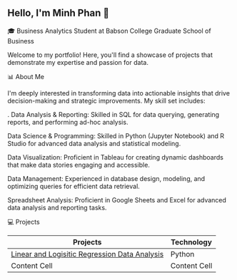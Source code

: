 ## Hello, I'm Minh Phan 👋 

 🎓 Business Analytics Student at Babson College Graduate School of Business
 
Welcome to my portfolio! Here, you'll find a showcase of projects that demonstrate my expertise and passion for data.

📊 About Me 

I'm deeply interested in transforming data into actionable insights that drive decision-making and strategic improvements. My skill set includes:

. Data Analysis & Reporting: Skilled in SQL for data querying, generating reports, and performing ad-hoc analysis. 

Data Science & Programming: Skilled in Python (Jupyter Notebook) and R Studio for advanced data analysis and statistical modeling.

Data Visualization: Proficient in Tableau for creating dynamic dashboards that make data stories engaging and accessible. 

Data Management: Experienced in database design, modeling, and optimizing queries for efficient data retrieval. 

Spreadsheet Analysis: Proficient in Google Sheets and Excel for advanced data analysis and reporting tasks.

💻 Projects

| Projects  | Technology |
| ------------- | ------------- |
| [Linear and Logisitic Regression Data Analysis](/Introduction/README.md)| Python  |
| Content Cell  | Content Cell  |
